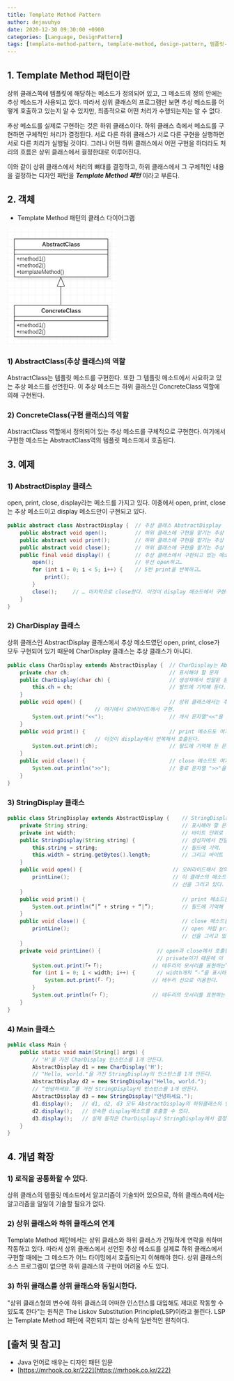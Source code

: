```yaml
---
title: Template Method Pattern
author: dejavuhyo
date: 2020-12-30 09:30:00 +0900
categories: [Language, DesignPattern]
tags: [template-method-pattern, template-method, design-pattern, 템플릿-메소드-패턴, 디자인-패턴]
---
```


## 1. Template Method 패턴이란
상위 클래스쪽에 템플릿에 해당하는 메소드가 정의되어 있고, 그 메소드의 정의 안에는 추상 메소드가 사용되고 있다. 따라서 상위 클래스의 프로그램만 보면 추상 메소드를 어떻게 호출하고 있는지 알 수 있지만, 최종적으로 어떤 처리가 수행되는지는 알 수 없다.

추상 메소드를 실제로 구현하는 것은 하위 클래스이다. 하위 클래스 측에서 메소드를 구현하면 구체적인 처리가 결정된다. 서로 다른 하위 클래스가 서로 다른 구현을 실행하면 서로 다른 처리가 실행될 것이다. 그러나 어떤 하위 클래스에서 어떤 구현을 하더라도 처리의 흐름은 상위 클래스에서 결정한대로 이루어진다.

이와 같이 상위 클래스에서 처리의 뼈대를 결정하고, 하위 클래스에서 그 구체적인 내용을 결정하는 디자인 패턴을 _**Template Method 패턴**_ 이라고 부른다.

## 2. 객체

* Template Method 패턴의 클래스 다이어그램

![img001](/assets/img/2020-12-30-template-method-pattern/img001.png)

### 1) AbstractClass(추상 클래스)의 역할
AbstractClass는 템플릿 메소드를 구현한다. 또한 그 템플릿 메소드에서 사요하고 있는 추상 메소드를 선언한다. 이 추상 메소드는 하위 클래스인 ConcreteClass 역할에 의해 구현된다.

### 2) ConcreteClass(구현 클래스)의 역할
AbstractClass 역할에서 정의되어 있는 추상 메소드를 구체적으로 구현한다. 여기에서 구현한 메소드는 AbstractClass역의 템플릿 메소드에서 호출된다.

## 3. 예제

### 1) AbstractDisplay 클래스
open, print, close, display라는 메소드를 가지고 있다. 이중에서 open, print, close는 추상 메소드이고 display 메소드만이 구현되고 있다.

```java
public abstract class AbstractDisplay {  // 추상 클래스 AbstractDisplay
    public abstract void open();         // 하위 클래스에 구현을 맡기는 추상 메소드 (1) open
    public abstract void print();        // 하위 클래스에 구현을 맡기는 추상 메소드 (2) print
    public abstract void close();        // 하위 클래스에 구현을 맡기는 추상 메소드 (3) close
    public final void display() {        // 추상 클래스에서 구현되고 있는 메소드 display
        open();                      	 // 우선 open하고…
        for (int i = 0; i < 5; i++) {    // 5번 print을 반복하고…
            print();                    
        }
        close();     // … 마지막으로 close한다. 이것이 display 메소드에서 구현되고 있는 내용.
    }
}
```

### 2) CharDisplay 클래스
상위 클래스인 AbstractDisplay 클래스에서 추상 메소드였던 open, print, close가 모두 구현되어 있기 때문에 CharDisplay 클래스는 추상 클래스가 아니다.

```java
public class CharDisplay extends AbstractDisplay {  // CharDisplay는 AbstractDisplay의 하위 클래스.
    private char ch;                                // 표시해야 할 문자
    public CharDisplay(char ch) {                   // 생성자에서 전달된 문자 ch을
        this.ch = ch;                               // 필드에 기억해 둔다.
    }
    public void open() {                            // 상위 클래스에서는 추상 메소드였다.
						    // 여기에서 오버라이드해서 구현.
        System.out.print("<<");                     // 개시 문자열"<<"을 표시한다.
    }
    public void print() {                           // print 메소드도 여기에서 구현한다.
						    // 이것이 display에서 반복해서 호출된다.
        System.out.print(ch);                       // 필드에 기억해 둔 문자를 1개 표시한다.
    }
    public void close() {                           // close 메소드도 여기에서 구현.
        System.out.println(">>");                   // 종료 문자열 ">>"을 표시.
    }
}
```

### 3) StringDisplay 클래스

```java
public class StringDisplay extends AbstractDisplay {    // StringDisplay도 AbstrctDisplay의 하위 클래스.
    private String string;                              // 표시해야 할 문자열.
    private int width;                                  // 바이트 단위로 계산한 문자열의 「폭」.
    public StringDisplay(String string) {               // 생성자에서 전달된 문자열 string을
        this.string = string;                           // 필드에 기억.
        this.width = string.getBytes().length;          // 그리고 바이트 단위의 폭도 필드에 기억해 두고 나중에 사용한다.
    }
    public void open() {                             // 오버라이드해서 정의한 open 메소드.
        printLine();                                 // 이 클래스의 메소드 printLine에서
                                                     // 선을 그리고 있다.
    }
    public void print() {                               // print 메소드는
        System.out.println(“|” + string + “|”);         // 필드에 기억해 둔 문자열의 전후에 “|”을 붙여서 표시.
    }
    public void close() {                               // close 메소드는
        printLine();                                    // open 처럼 printLine 메소드에서
                                                        // 선을 그리고 있다.
    }
    private void printLine() {                  // open과 close에서 호출된 printLine 메소드이다.
                                                // private이기 때문에 이 클래스 안에서만 사용된다.
        System.out.print(「+「);                // 테두리의 모서리를 표현하는”+” 마크를 표시.
        for (int i = 0; i < width; i++) {       // width개의 “-“을 표시하고
            System.out.print(「-「);            // 테두리 선으로 이용한다.
        }
        System.out.println(「+「);              // 테두리의 모서리를 표현하는 “+” 마크를 표시.
    }
}
```

### 4) Main 클래스

```java
public class Main {
    public static void main(String[] args) {
        // 'H'을 가진 CharDisplay 인스턴스를 1개 만든다.
        AbstractDisplay d1 = new CharDisplay('H');
        // "Hello, world."을 가진 StringDisplay의 인스턴스를 1개 만든다.
        AbstractDisplay d2 = new StringDisplay("Hello, world.");
        // “안녕하세요.”를 가진 StringDisplay의 인스턴스를 1개 만든다.
        AbstractDisplay d3 = new StringDisplay("안녕하세요.");
        d1.display();   // d1, d2, d3 모두 AbstractDisplay의 하위클래스의 인스턴스이기 때문에
        d2.display();   // 상속한 display메소드를 호출할 수 있다.
        d3.display();   // 실제 동작은 CharDisplay나 StringDisplay에서 결정한다.
    }
}
```

## 4. 개념 확장

### 1) 로직을 공통화할 수 있다.
상위 클래스의 템플릿 메소드에서 알고리즘이 기술되어 있으므로, 하위 클래스측에서는 알고리즘을 일일이 기술할 필요가 없다.

### 2) 상위 클래스와 하위 클래스의 연계
Template Method 패턴에서는 상위 클래스와 하위 클래스가 긴밀하게 연락을 취하며 작동하고 있다. 따라서 상위 클래스에서 선언된 추상 메소드를 실제로 하위 클래스에서 구현할 때에는 그 메소드가 어느 타이밍에서 호출되는지 이해해야 한다. 상위 클래스의 소스 프로그램이 없으면 하위 클래스의 구현이 어려울 수도 있다.

### 3) 하위 클래스를 상위 클래스와 동일시한다.
"상위 클래스형의 변수에 하위 클래스의 어떠한 인스턴스를 대입해도 제대로 작동할 수 있도록 한다"는 원칙은 The Liskov Substitution Principle(LSP)이라고 불린다. LSP는 Template Method 패턴에 국한되지 않는 상속의 일반적인 원칙이다.

## [출처 및 참고]
* Java 언어로 배우는 디자인 패턴 입문
* [https://mrhook.co.kr/222](https://mrhook.co.kr/222)
